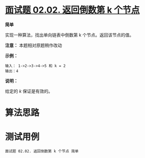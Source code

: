 # [面试题 02.02. 返回倒数第 k 个节点][cnTitle]

**简单**

实现一种算法，找出单向链表中倒数第 k 个节点。返回该节点的值。

**注意：** 本题相对原题稍作改动

**示例：** 

```
输入： 1->2->3->4->5 和 k = 2
输出：4
```

**说明：** 

给定的  *k*  保证是有效的。




# 算法思路

# 测试用例
```
面试题 02.02. 返回倒数第 k 个节点 简单
```

[cnTitle]: https://leetcode-cn.com/problems/kth-node-from-end-of-list-lcci/
